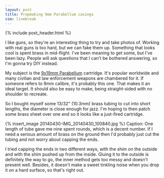 ```yaml
---
layout: post
title: Propmaking 9mm Parabellum casings
vim: linebreak
---
```


{% include post_header.html %}

I like guns, so they're an interesting thing to try and take photos of. Working with real guns is too hard, but we can fake them up. Something that looks cool is spent brass in mid-flight. I've been meaning to get some, but I've been lazy. People will ask questions that I can't be bothered answering, so I'm gonna try DIY instead.

My subject is the [9x19mm Parabellum](http://en.wikipedia.org/wiki/9mm_parabellum) cartridge. It's popular worldwide and many civilian and law enforcement weapons are chambered for it. If someone refers to 9mm calibre, it's probably this one. That makes it an ideal target. It should also be easy to make, being straight-sided with no shoulder to recreate.

So I bought myself some 13/32" (10.3mm) brass tubing to cut into short lengths, the diameter is close enough for jazz. I'm hoping to then patch some brass sheet over one end so it looks like a just-fired cartridge.

{% insert_image 20140430-IMG_20140430_100840.jpg %}
Caption: One length of tube gave me nine spent rounds, which is a decent number. If I need a serious amount of brass on the ground then I'd probably just cut the tubing and not worry about capping the ends.

I tried capping the ends in two different ways, with the shim on the outside and with the shim pushed up from the inside. Gluing it to the outside is definitely the way to go, the inner method gets too messy and doesn't present well. Besides, it doesn't make a sweet tinkling noise when you drop it on a hard surface, so that's right out.
